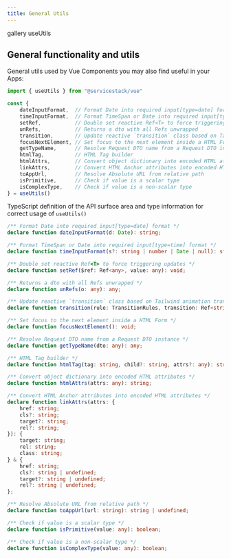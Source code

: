 ```yaml
---
title: General Utils
---
```


<link rel="stylesheet" href="/css/tailwind-components.css">

<script setup>
import { Icon } from "@iconify/vue"
import ApiReference from "../src/components/ApiReference.vue"
</script>

<Breadcrumbs class="not-prose my-4 mb-8" home-href="/vue/">
  <Breadcrumb href="/vue/gallery/">gallery</Breadcrumb>
  <Breadcrumb>useUtils</Breadcrumb>
</Breadcrumbs>

<h2 id="formatters" class="mt-8 mb-4 text-2xl font-semibold text-gray-900 dark:text-gray-100">
    General functionality and utils
</h2>

General utils used by Vue Components you may also find useful in your Apps:

```js
import { useUtils } from "@servicestack/vue"

const {
    dateInputFormat,  // Format Date into required input[type=date] format
    timeInputFormat,  // Format TimeSpan or Date into required input[type=time] format
    setRef,           // Double set reactive Ref<T> to force triggering updates
    unRefs,           // Returns a dto with all Refs unwrapped
    transition,       // Update reactive `transition` class based on Tailwind animation transition rule-set
    focusNextElement, // Set focus to the next element inside a HTML Form
    getTypeName,      // Resolve Request DTO name from a Request DTO instance
    htmlTag,          // HTML Tag builder
    htmlAttrs,        // Convert object dictionary into encoded HTML attributes
    linkAttrs,        // Convert HTML Anchor attributes into encoded HTML attributes
    toAppUrl,         // Resolve Absolute URL from relative path
    isPrimitive,      // Check if value is a scalar type
    isComplexType,    // Check if value is a non-scalar type
} = useUtils()
```

<ApiReference component="TypeScript Definition" />

TypeScript definition of the API surface area and type information for correct usage of `useUtils()`

```ts
/** Format Date into required input[type=date] format */
declare function dateInputFormat(d: Date): string;

/** Format TimeSpan or Date into required input[type=time] format */
declare function timeInputFormat(s?: string | number | Date | null): string;

/** Double set reactive Ref<T> to force triggering updates */
declare function setRef($ref: Ref<any>, value: any): void;

/** Returns a dto with all Refs unwrapped */
declare function unRefs(o: any): any;

/** Update reactive `transition` class based on Tailwind animation transition rule-set */
declare function transition(rule: TransitionRules, transition: Ref<string>, show: boolean): void;

/** Set focus to the next element inside a HTML Form */
declare function focusNextElement(): void;

/** Resolve Request DTO name from a Request DTO instance */
declare function getTypeName(dto: any): any;

/** HTML Tag builder */
declare function htmlTag(tag: string, child?: string, attrs?: any): string;

/** Convert object dictionary into encoded HTML attributes */
declare function htmlAttrs(attrs: any): string;

/** Convert HTML Anchor attributes into encoded HTML attributes */
declare function linkAttrs(attrs: {
    href: string;
    cls?: string;
    target?: string;
    rel?: string;
}): {
    target: string;
    rel: string;
    class: string;
} & {
    href: string;
    cls?: string | undefined;
    target?: string | undefined;
    rel?: string | undefined;
};

/** Resolve Absolute URL from relative path */
declare function toAppUrl(url: string): string | undefined;

/** Check if value is a scalar type */
declare function isPrimitive(value: any): boolean;

/** Check if value is a non-scalar type */
declare function isComplexType(value: any): boolean;
```
